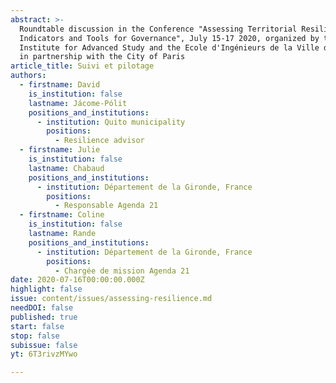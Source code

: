 ```yaml
---
abstract: >-
  Roundtable discussion in the Conference "Assessing Territorial Resilience:
  Indicators and Tools for Governance", July 15-17 2020, organized by the Paris
  Institute for Advanced Study and the Ecole d'Ingénieurs de la Ville de Paris
  in partnership with the City of Paris
article_title: Suivi et pilotage
authors:
  - firstname: David
    is_institution: false
    lastname: Jácome-Pólit
    positions_and_institutions:
      - institution: Quito municipality
        positions:
          - Resilience advisor
  - firstname: Julie
    is_institution: false
    lastname: Chabaud
    positions_and_institutions:
      - institution: Département de la Gironde, France
        positions:
          - Responsable Agenda 21
  - firstname: Coline
    is_institution: false
    lastname: Rande
    positions_and_institutions:
      - institution: Département de la Gironde, France
        positions:
          - Chargée de mission Agenda 21
date: 2020-07-16T00:00:00.000Z
highlight: false
issue: content/issues/assessing-resilience.md
needDOI: false
published: true
start: false
stop: false
subissue: false
yt: 6T3rivzMYwo

---
```

<Youtube yt="6T3rivzMYwo" caption="Suivi et pilotage" start="false" stop="false"></Youtube>
